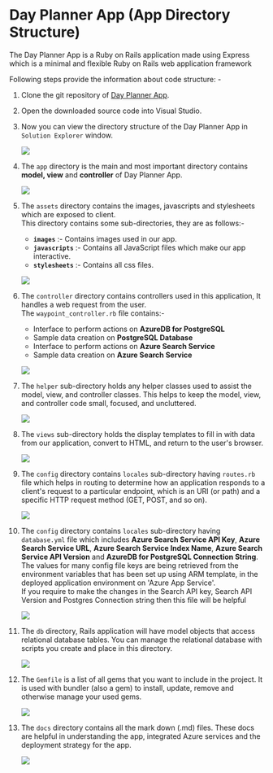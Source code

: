 # Day Planner App (App Directory Structure)

The Day Planner App is a Ruby on Rails application made using Express which is a minimal and flexible Ruby on Rails web application framework  

Following steps provide the information about code structure: - 
1.	Clone the git repository of <a href="#">Day Planner App</a>.

1.	Open the downloaded source code into Visual Studio.

1.	Now you can view the directory structure of the Day Planner App in `Solution Explorer` window.

    ![](img/image-25.png)

1.	The `app` directory is the main and most important directory contains __model, view__ and __controller__ of Day Planner App.

    ![](img/image-26.png)

1.	The `assets` directory contains the images, javascripts and stylesheets which are exposed to client.<br/>
    This directory contains some sub-directories, they are as follows:- <br/>
    - __`images`__ :- Contains images used in our app.
    - __`javascripts`__ :- Contains all JavaScript files which make our app interactive.
    - __`stylesheets`__ :- Contains all css files.

    ![](img/image-27.png)

1.  The `controller` directory contains controllers used in this application, It handles a web request from the user.<br/>
    The `waypoint_controller.rb` file contains:-
    - Interface to perform actions on __AzureDB for PostgreSQL__<br/>
    - Sample data creation on __PostgreSQL Database__<br/>
    - Interface to perform actions on __Azure Search Service__<br/>
    - Sample data creation on __Azure Search Service__<br/>

    ![](img/image-28.png)

1.  The `helper` sub-directory holds any helper classes used to assist the model, view, and controller classes. This helps to keep the model, view, and controller code small, focused, and uncluttered.

    ![](img/image-29.png)

1.  The `views` sub-directory holds the display templates to fill in with data from our application, convert to HTML, and return to the user's browser.

    ![](img/image-30.png)

1.	The `config` directory contains `locales` sub-directory having `routes.rb` file which helps in routing to determine how an application responds to a client's request to a particular endpoint, which is an URI (or path) and a specific HTTP request method (GET, POST, and so on).

    ![](img/image-31.png)

1.	The `config` directory contains `locales` sub-directory having `database.yml` file which includes **Azure Search Service API Key**, **Azure Search Service URL**, **Azure Search Service Index Name**, **Azure Search Service API Version** and **AzureDB for PostgreSQL Connection String**.<br/>
    The values for many config file keys are being retrieved from the environment variables that has been set up using ARM template, in the deployed application environment on 'Azure App Service'.<br/>
    If you require to make the changes in the Search API key, Search API Version and Postgres Connection string then this file will be helpful 
    
    ![](img/image-32.png)

1.	The `db` directory, Rails application will have model objects that access relational database tables. You can manage the relational database with scripts you create and place in this directory.

    ![](img/image-33.png)

1.	The `Gemfile` is a list of all gems that you want to include in the project. It is used with bundler (also a gem) to install, update, remove and otherwise manage your used gems.

    ![](img/image-34.png)

1.	The `docs` directory contains all the mark down (.md) files. These docs are helpful in understanding the app, integrated Azure services and the deployment strategy for the app.

    ![](img/image-35.png)


